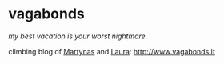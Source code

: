 # vagabonds

_my best vacation is your worst nightmare._

climbing blog of [Martynas](https://lambda.lt) and
[Laura](http://laura.lambda.lt): http://www.vagabonds.lt
